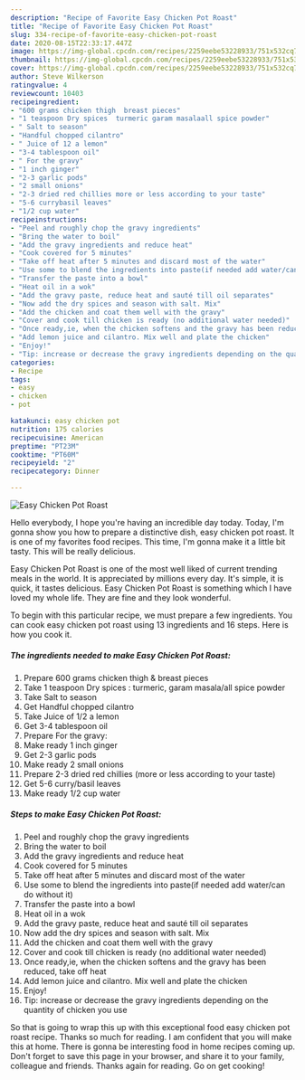```yaml
---
description: "Recipe of Favorite Easy Chicken Pot Roast"
title: "Recipe of Favorite Easy Chicken Pot Roast"
slug: 334-recipe-of-favorite-easy-chicken-pot-roast
date: 2020-08-15T22:33:17.447Z
image: https://img-global.cpcdn.com/recipes/2259eebe53228933/751x532cq70/easy-chicken-pot-roast-recipe-main-photo.jpg
thumbnail: https://img-global.cpcdn.com/recipes/2259eebe53228933/751x532cq70/easy-chicken-pot-roast-recipe-main-photo.jpg
cover: https://img-global.cpcdn.com/recipes/2259eebe53228933/751x532cq70/easy-chicken-pot-roast-recipe-main-photo.jpg
author: Steve Wilkerson
ratingvalue: 4
reviewcount: 10403
recipeingredient:
- "600 grams chicken thigh  breast pieces"
- "1 teaspoon Dry spices  turmeric garam masalaall spice powder"
- " Salt to season"
- "Handful chopped cilantro"
- " Juice of 12 a lemon"
- "3-4 tablespoon oil"
- " For the gravy"
- "1 inch ginger"
- "2-3 garlic pods"
- "2 small onions"
- "2-3 dried red chillies more or less according to your taste"
- "5-6 currybasil leaves"
- "1/2 cup water"
recipeinstructions:
- "Peel and roughly chop the gravy ingredients"
- "Bring the water to boil"
- "Add the gravy ingredients and reduce heat"
- "Cook covered for 5 minutes"
- "Take off heat after 5 minutes and discard most of the water"
- "Use some to blend the ingredients into paste(if needed add water/can do without it)"
- "Transfer the paste into a bowl"
- "Heat oil in a wok"
- "Add the gravy paste, reduce heat and sauté till oil separates"
- "Now add the dry spices and season with salt. Mix"
- "Add the chicken and coat them well with the gravy"
- "Cover and cook till chicken is ready (no additional water needed)"
- "Once ready,ie, when the chicken softens and the gravy has been reduced, take off heat"
- "Add lemon juice and cilantro. Mix well and plate the chicken"
- "Enjoy!"
- "Tip: increase or decrease the gravy ingredients depending on the quantity of chicken you use"
categories:
- Recipe
tags:
- easy
- chicken
- pot

katakunci: easy chicken pot 
nutrition: 175 calories
recipecuisine: American
preptime: "PT23M"
cooktime: "PT60M"
recipeyield: "2"
recipecategory: Dinner

---
```



![Easy Chicken Pot Roast](https://img-global.cpcdn.com/recipes/2259eebe53228933/751x532cq70/easy-chicken-pot-roast-recipe-main-photo.jpg)

Hello everybody, I hope you're having an incredible day today. Today, I'm gonna show you how to prepare a distinctive dish, easy chicken pot roast. It is one of my favorites food recipes. This time, I'm gonna make it a little bit tasty. This will be really delicious.



Easy Chicken Pot Roast is one of the most well liked of current trending meals in the world. It is appreciated by millions every day. It's simple, it is quick, it tastes delicious. Easy Chicken Pot Roast is something which I have loved my whole life. They are fine and they look wonderful.


To begin with this particular recipe, we must prepare a few ingredients. You can cook easy chicken pot roast using 13 ingredients and 16 steps. Here is how you cook it.

<!--inarticleads1-->

##### The ingredients needed to make Easy Chicken Pot Roast:

1. Prepare 600 grams chicken thigh &amp; breast pieces
1. Take 1 teaspoon Dry spices : turmeric, garam masala/all spice powder
1. Take  Salt to season
1. Get Handful chopped cilantro
1. Take  Juice of 1/2 a lemon
1. Get 3-4 tablespoon oil
1. Prepare  For the gravy:
1. Make ready 1 inch ginger
1. Get 2-3 garlic pods
1. Make ready 2 small onions
1. Prepare 2-3 dried red chillies (more or less according to your taste)
1. Get 5-6 curry/basil leaves
1. Make ready 1/2 cup water




<!--inarticleads2-->

##### Steps to make Easy Chicken Pot Roast:

1. Peel and roughly chop the gravy ingredients
1. Bring the water to boil
1. Add the gravy ingredients and reduce heat
1. Cook covered for 5 minutes
1. Take off heat after 5 minutes and discard most of the water
1. Use some to blend the ingredients into paste(if needed add water/can do without it)
1. Transfer the paste into a bowl
1. Heat oil in a wok
1. Add the gravy paste, reduce heat and sauté till oil separates
1. Now add the dry spices and season with salt. Mix
1. Add the chicken and coat them well with the gravy
1. Cover and cook till chicken is ready (no additional water needed)
1. Once ready,ie, when the chicken softens and the gravy has been reduced, take off heat
1. Add lemon juice and cilantro. Mix well and plate the chicken
1. Enjoy!
1. Tip: increase or decrease the gravy ingredients depending on the quantity of chicken you use




So that is going to wrap this up with this exceptional food easy chicken pot roast recipe. Thanks so much for reading. I am confident that you will make this at home. There is gonna be interesting food in home recipes coming up. Don't forget to save this page in your browser, and share it to your family, colleague and friends. Thanks again for reading. Go on get cooking!
